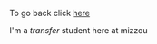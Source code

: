 <h>To go back click <a href = https://github.com/bigal2021/midterm>here</a></h>

I'm a _transfer_ student here at mizzou
